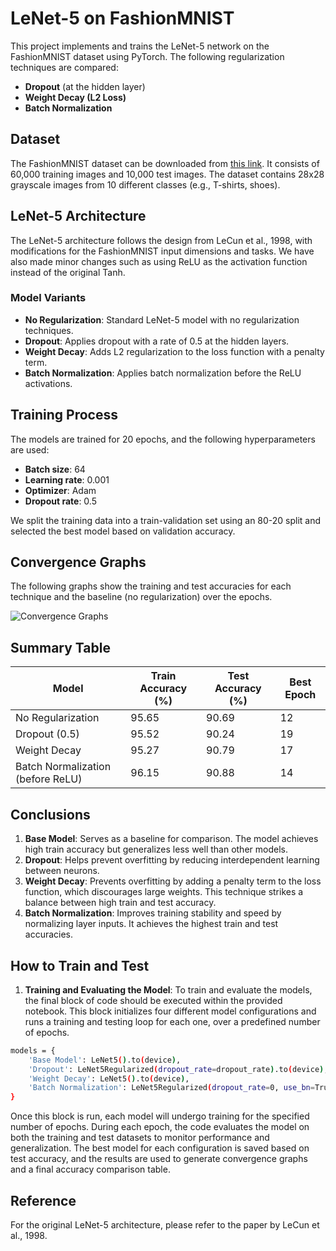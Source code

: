 # LeNet-5 on FashionMNIST

This project implements and trains the LeNet-5 network on the FashionMNIST dataset using PyTorch. The following regularization techniques are compared:

- **Dropout** (at the hidden layer)
- **Weight Decay (L2 Loss)**
- **Batch Normalization**

## Dataset

The FashionMNIST dataset can be downloaded from [this link](https://github.com/zalandoresearch/fashion-mnist). It consists of 60,000 training images and 10,000 test images. The dataset contains 28x28 grayscale images from 10 different classes (e.g., T-shirts, shoes).

## LeNet-5 Architecture

The LeNet-5 architecture follows the design from LeCun et al., 1998, with modifications for the FashionMNIST input dimensions and tasks. We have also made minor changes such as using ReLU as the activation function instead of the original Tanh.

### Model Variants

- **No Regularization**: Standard LeNet-5 model with no regularization techniques.
- **Dropout**: Applies dropout with a rate of 0.5 at the hidden layers.
- **Weight Decay**: Adds L2 regularization to the loss function with a penalty term.
- **Batch Normalization**: Applies batch normalization before the ReLU activations.

## Training Process

The models are trained for 20 epochs, and the following hyperparameters are used:

- **Batch size**: 64
- **Learning rate**: 0.001
- **Optimizer**: Adam 
- **Dropout rate**: 0.5

We split the training data into a train-validation set using an 80-20 split and selected the best model based on validation accuracy.

## Convergence Graphs

The following graphs show the training and test accuracies for each technique and the baseline (no regularization) over the epochs.

![Convergence Graphs](convergence_graphs-2.png)

## Summary Table

| Model                                    | Train Accuracy (%)       | Test Accuracy (%)       | Best Epoch              |
|------------------------------------------|--------------------------|-------------------------|-------------------------|
| No Regularization                        | 95.65                    | 90.69                   | 12                      |
| Dropout (0.5)                            | 95.52                    | 90.24                   | 19                      |
| Weight Decay                             | 95.27                    | 90.79                   | 17                      |
| Batch Normalization (before ReLU)        | 96.15                    | 90.88                   | 14                      |

## Conclusions

1. **Base Model**: Serves as a baseline for comparison. The model achieves high train accuracy but generalizes less well than other models.
2. **Dropout**: Helps prevent overfitting by reducing interdependent learning between neurons. 
3. **Weight Decay**: Prevents overfitting by adding a penalty term to the loss function, which discourages large weights. This technique strikes a balance between high train and test accuracy.
4. **Batch Normalization**: Improves training stability and speed by normalizing layer inputs. It achieves the highest train and test accuracies.

## How to Train and Test

1. **Training and Evaluating the Model**: 
To train and evaluate the models, the final block of code should be executed within the provided notebook. This block initializes four different model configurations and runs a training and testing loop for each one, over a predefined number of epochs.
```bash
models = {
    'Base Model': LeNet5().to(device),
    'Dropout': LeNet5Regularized(dropout_rate=dropout_rate).to(device),
    'Weight Decay': LeNet5().to(device),
    'Batch Normalization': LeNet5Regularized(dropout_rate=0, use_bn=True).to(device)
}
```
Once this block is run, each model will undergo training for the specified number of epochs. During each epoch, the code evaluates the model on both the training and test datasets to monitor performance and generalization. The best model for each configuration is saved based on test accuracy, and the results are used to generate convergence graphs and a final accuracy comparison table.

## Reference

For the original LeNet-5 architecture, please refer to the paper by LeCun et al., 1998.
